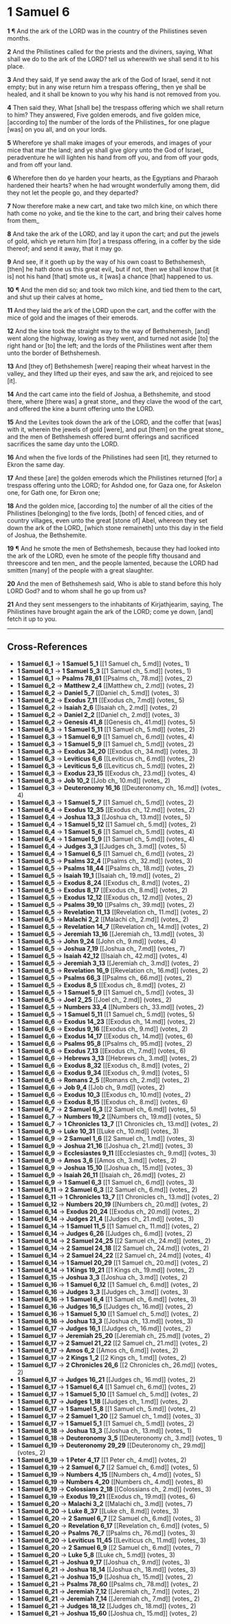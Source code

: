 # 1 Samuel 6

**1** ¶ And the ark of the LORD was in the country of the Philistines seven months.

**2** And the Philistines called for the priests and the diviners, saying, What shall we do to the ark of the LORD? tell us wherewith we shall send it to his place.

**3** And they said, If ye send away the ark of the God of Israel, send it not empty; but in any wise return him a trespass offering_ then ye shall be healed, and it shall be known to you why his hand is not removed from you.

**4** Then said they, What [shall be] the trespass offering which we shall return to him? They answered, Five golden emerods, and five golden mice, [according to] the number of the lords of the Philistines_ for one plague [was] on you all, and on your lords.

**5** Wherefore ye shall make images of your emerods, and images of your mice that mar the land; and ye shall give glory unto the God of Israel_ peradventure he will lighten his hand from off you, and from off your gods, and from off your land.

**6** Wherefore then do ye harden your hearts, as the Egyptians and Pharaoh hardened their hearts? when he had wrought wonderfully among them, did they not let the people go, and they departed?

**7** Now therefore make a new cart, and take two milch kine, on which there hath come no yoke, and tie the kine to the cart, and bring their calves home from them_

**8** And take the ark of the LORD, and lay it upon the cart; and put the jewels of gold, which ye return him [for] a trespass offering, in a coffer by the side thereof; and send it away, that it may go.

**9** And see, if it goeth up by the way of his own coast to Bethshemesh, [then] he hath done us this great evil_ but if not, then we shall know that [it is] not his hand [that] smote us_ it [was] a chance [that] happened to us.

**10** ¶ And the men did so; and took two milch kine, and tied them to the cart, and shut up their calves at home_

**11** And they laid the ark of the LORD upon the cart, and the coffer with the mice of gold and the images of their emerods.

**12** And the kine took the straight way to the way of Bethshemesh, [and] went along the highway, lowing as they went, and turned not aside [to] the right hand or [to] the left; and the lords of the Philistines went after them unto the border of Bethshemesh.

**13** And [they of] Bethshemesh [were] reaping their wheat harvest in the valley_ and they lifted up their eyes, and saw the ark, and rejoiced to see [it].

**14** And the cart came into the field of Joshua, a Bethshemite, and stood there, where [there was] a great stone_ and they clave the wood of the cart, and offered the kine a burnt offering unto the LORD.

**15** And the Levites took down the ark of the LORD, and the coffer that [was] with it, wherein the jewels of gold [were], and put [them] on the great stone_ and the men of Bethshemesh offered burnt offerings and sacrificed sacrifices the same day unto the LORD.

**16** And when the five lords of the Philistines had seen [it], they returned to Ekron the same day.

**17** And these [are] the golden emerods which the Philistines returned [for] a trespass offering unto the LORD; for Ashdod one, for Gaza one, for Askelon one, for Gath one, for Ekron one;

**18** And the golden mice, [according to] the number of all the cities of the Philistines [belonging] to the five lords, [both] of fenced cities, and of country villages, even unto the great [stone of] Abel, whereon they set down the ark of the LORD_ [which stone remaineth] unto this day in the field of Joshua, the Bethshemite.

**19** ¶ And he smote the men of Bethshemesh, because they had looked into the ark of the LORD, even he smote of the people fifty thousand and threescore and ten men_ and the people lamented, because the LORD had smitten [many] of the people with a great slaughter.

**20** And the men of Bethshemesh said, Who is able to stand before this holy LORD God? and to whom shall he go up from us?

**21** And they sent messengers to the inhabitants of Kirjathjearim, saying, The Philistines have brought again the ark of the LORD; come ye down, [and] fetch it up to you.

---

## Cross-References

- **1 Samuel 6_1** → **1 Samuel 5_1** [[1 Samuel ch_ 5.md]] (votes_ 1)
- **1 Samuel 6_1** → **1 Samuel 5_3** [[1 Samuel ch_ 5.md]] (votes_ 1)
- **1 Samuel 6_1** → **Psalms 78_61** [[Psalms ch_ 78.md]] (votes_ 2)
- **1 Samuel 6_2** → **Matthew 2_4** [[Matthew ch_ 2.md]] (votes_ 2)
- **1 Samuel 6_2** → **Daniel 5_7** [[Daniel ch_ 5.md]] (votes_ 3)
- **1 Samuel 6_2** → **Exodus 7_11** [[Exodus ch_ 7.md]] (votes_ 5)
- **1 Samuel 6_2** → **Isaiah 2_6** [[Isaiah ch_ 2.md]] (votes_ 2)
- **1 Samuel 6_2** → **Daniel 2_2** [[Daniel ch_ 2.md]] (votes_ 3)
- **1 Samuel 6_2** → **Genesis 41_8** [[Genesis ch_ 41.md]] (votes_ 5)
- **1 Samuel 6_3** → **1 Samuel 5_11** [[1 Samuel ch_ 5.md]] (votes_ 2)
- **1 Samuel 6_3** → **1 Samuel 6_9** [[1 Samuel ch_ 6.md]] (votes_ 4)
- **1 Samuel 6_3** → **1 Samuel 5_9** [[1 Samuel ch_ 5.md]] (votes_ 2)
- **1 Samuel 6_3** → **Exodus 34_20** [[Exodus ch_ 34.md]] (votes_ 3)
- **1 Samuel 6_3** → **Leviticus 6_6** [[Leviticus ch_ 6.md]] (votes_ 2)
- **1 Samuel 6_3** → **Leviticus 5_6** [[Leviticus ch_ 5.md]] (votes_ 2)
- **1 Samuel 6_3** → **Exodus 23_15** [[Exodus ch_ 23.md]] (votes_ 4)
- **1 Samuel 6_3** → **Job 10_2** [[Job ch_ 10.md]] (votes_ 2)
- **1 Samuel 6_3** → **Deuteronomy 16_16** [[Deuteronomy ch_ 16.md]] (votes_ 4)
- **1 Samuel 6_3** → **1 Samuel 5_7** [[1 Samuel ch_ 5.md]] (votes_ 2)
- **1 Samuel 6_4** → **Exodus 12_35** [[Exodus ch_ 12.md]] (votes_ 2)
- **1 Samuel 6_4** → **Joshua 13_3** [[Joshua ch_ 13.md]] (votes_ 5)
- **1 Samuel 6_4** → **1 Samuel 5_12** [[1 Samuel ch_ 5.md]] (votes_ 2)
- **1 Samuel 6_4** → **1 Samuel 5_6** [[1 Samuel ch_ 5.md]] (votes_ 4)
- **1 Samuel 6_4** → **1 Samuel 5_9** [[1 Samuel ch_ 5.md]] (votes_ 4)
- **1 Samuel 6_4** → **Judges 3_3** [[Judges ch_ 3.md]] (votes_ 5)
- **1 Samuel 6_4** → **1 Samuel 6_5** [[1 Samuel ch_ 6.md]] (votes_ 2)
- **1 Samuel 6_5** → **Psalms 32_4** [[Psalms ch_ 32.md]] (votes_ 3)
- **1 Samuel 6_5** → **Psalms 18_44** [[Psalms ch_ 18.md]] (votes_ 2)
- **1 Samuel 6_5** → **Isaiah 19_1** [[Isaiah ch_ 19.md]] (votes_ 2)
- **1 Samuel 6_5** → **Exodus 8_24** [[Exodus ch_ 8.md]] (votes_ 2)
- **1 Samuel 6_5** → **Exodus 8_17** [[Exodus ch_ 8.md]] (votes_ 2)
- **1 Samuel 6_5** → **Exodus 12_12** [[Exodus ch_ 12.md]] (votes_ 2)
- **1 Samuel 6_5** → **Psalms 39_10** [[Psalms ch_ 39.md]] (votes_ 2)
- **1 Samuel 6_5** → **Revelation 11_13** [[Revelation ch_ 11.md]] (votes_ 2)
- **1 Samuel 6_5** → **Malachi 2_2** [[Malachi ch_ 2.md]] (votes_ 2)
- **1 Samuel 6_5** → **Revelation 14_7** [[Revelation ch_ 14.md]] (votes_ 2)
- **1 Samuel 6_5** → **Jeremiah 13_16** [[Jeremiah ch_ 13.md]] (votes_ 3)
- **1 Samuel 6_5** → **John 9_24** [[John ch_ 9.md]] (votes_ 4)
- **1 Samuel 6_5** → **Joshua 7_19** [[Joshua ch_ 7.md]] (votes_ 7)
- **1 Samuel 6_5** → **Isaiah 42_12** [[Isaiah ch_ 42.md]] (votes_ 4)
- **1 Samuel 6_5** → **Jeremiah 3_13** [[Jeremiah ch_ 3.md]] (votes_ 2)
- **1 Samuel 6_5** → **Revelation 16_9** [[Revelation ch_ 16.md]] (votes_ 2)
- **1 Samuel 6_5** → **Psalms 66_3** [[Psalms ch_ 66.md]] (votes_ 2)
- **1 Samuel 6_5** → **Exodus 8_5** [[Exodus ch_ 8.md]] (votes_ 2)
- **1 Samuel 6_5** → **1 Samuel 5_9** [[1 Samuel ch_ 5.md]] (votes_ 3)
- **1 Samuel 6_5** → **Joel 2_25** [[Joel ch_ 2.md]] (votes_ 2)
- **1 Samuel 6_5** → **Numbers 33_4** [[Numbers ch_ 33.md]] (votes_ 2)
- **1 Samuel 6_5** → **1 Samuel 5_11** [[1 Samuel ch_ 5.md]] (votes_ 5)
- **1 Samuel 6_6** → **Exodus 14_23** [[Exodus ch_ 14.md]] (votes_ 2)
- **1 Samuel 6_6** → **Exodus 9_16** [[Exodus ch_ 9.md]] (votes_ 2)
- **1 Samuel 6_6** → **Exodus 14_17** [[Exodus ch_ 14.md]] (votes_ 6)
- **1 Samuel 6_6** → **Psalms 95_8** [[Psalms ch_ 95.md]] (votes_ 2)
- **1 Samuel 6_6** → **Exodus 7_13** [[Exodus ch_ 7.md]] (votes_ 6)
- **1 Samuel 6_6** → **Hebrews 3_13** [[Hebrews ch_ 3.md]] (votes_ 2)
- **1 Samuel 6_6** → **Exodus 8_32** [[Exodus ch_ 8.md]] (votes_ 2)
- **1 Samuel 6_6** → **Exodus 9_34** [[Exodus ch_ 9.md]] (votes_ 5)
- **1 Samuel 6_6** → **Romans 2_5** [[Romans ch_ 2.md]] (votes_ 2)
- **1 Samuel 6_6** → **Job 9_4** [[Job ch_ 9.md]] (votes_ 2)
- **1 Samuel 6_6** → **Exodus 10_3** [[Exodus ch_ 10.md]] (votes_ 2)
- **1 Samuel 6_6** → **Exodus 8_15** [[Exodus ch_ 8.md]] (votes_ 6)
- **1 Samuel 6_7** → **2 Samuel 6_3** [[2 Samuel ch_ 6.md]] (votes_ 5)
- **1 Samuel 6_7** → **Numbers 19_2** [[Numbers ch_ 19.md]] (votes_ 5)
- **1 Samuel 6_7** → **1 Chronicles 13_7** [[1 Chronicles ch_ 13.md]] (votes_ 2)
- **1 Samuel 6_9** → **Luke 10_31** [[Luke ch_ 10.md]] (votes_ 3)
- **1 Samuel 6_9** → **2 Samuel 1_6** [[2 Samuel ch_ 1.md]] (votes_ 3)
- **1 Samuel 6_9** → **Joshua 21_16** [[Joshua ch_ 21.md]] (votes_ 3)
- **1 Samuel 6_9** → **Ecclesiastes 9_11** [[Ecclesiastes ch_ 9.md]] (votes_ 3)
- **1 Samuel 6_9** → **Amos 3_6** [[Amos ch_ 3.md]] (votes_ 2)
- **1 Samuel 6_9** → **Joshua 15_10** [[Joshua ch_ 15.md]] (votes_ 3)
- **1 Samuel 6_9** → **Isaiah 26_11** [[Isaiah ch_ 26.md]] (votes_ 2)
- **1 Samuel 6_9** → **1 Samuel 6_3** [[1 Samuel ch_ 6.md]] (votes_ 3)
- **1 Samuel 6_11** → **2 Samuel 6_3** [[2 Samuel ch_ 6.md]] (votes_ 2)
- **1 Samuel 6_11** → **1 Chronicles 13_7** [[1 Chronicles ch_ 13.md]] (votes_ 2)
- **1 Samuel 6_12** → **Numbers 20_19** [[Numbers ch_ 20.md]] (votes_ 2)
- **1 Samuel 6_14** → **Exodus 20_24** [[Exodus ch_ 20.md]] (votes_ 2)
- **1 Samuel 6_14** → **Judges 21_4** [[Judges ch_ 21.md]] (votes_ 3)
- **1 Samuel 6_14** → **1 Samuel 11_5** [[1 Samuel ch_ 11.md]] (votes_ 2)
- **1 Samuel 6_14** → **Judges 6_26** [[Judges ch_ 6.md]] (votes_ 2)
- **1 Samuel 6_14** → **2 Samuel 24_25** [[2 Samuel ch_ 24.md]] (votes_ 2)
- **1 Samuel 6_14** → **2 Samuel 24_18** [[2 Samuel ch_ 24.md]] (votes_ 2)
- **1 Samuel 6_14** → **2 Samuel 24_22** [[2 Samuel ch_ 24.md]] (votes_ 4)
- **1 Samuel 6_14** → **1 Samuel 20_29** [[1 Samuel ch_ 20.md]] (votes_ 2)
- **1 Samuel 6_14** → **1 Kings 19_21** [[1 Kings ch_ 19.md]] (votes_ 2)
- **1 Samuel 6_15** → **Joshua 3_3** [[Joshua ch_ 3.md]] (votes_ 2)
- **1 Samuel 6_16** → **1 Samuel 6_12** [[1 Samuel ch_ 6.md]] (votes_ 2)
- **1 Samuel 6_16** → **Judges 3_3** [[Judges ch_ 3.md]] (votes_ 3)
- **1 Samuel 6_16** → **1 Samuel 6_4** [[1 Samuel ch_ 6.md]] (votes_ 3)
- **1 Samuel 6_16** → **Judges 16_5** [[Judges ch_ 16.md]] (votes_ 2)
- **1 Samuel 6_16** → **1 Samuel 5_10** [[1 Samuel ch_ 5.md]] (votes_ 2)
- **1 Samuel 6_16** → **Joshua 13_3** [[Joshua ch_ 13.md]] (votes_ 3)
- **1 Samuel 6_17** → **Judges 16_1** [[Judges ch_ 16.md]] (votes_ 2)
- **1 Samuel 6_17** → **Jeremiah 25_20** [[Jeremiah ch_ 25.md]] (votes_ 2)
- **1 Samuel 6_17** → **2 Samuel 21_22** [[2 Samuel ch_ 21.md]] (votes_ 2)
- **1 Samuel 6_17** → **Amos 6_2** [[Amos ch_ 6.md]] (votes_ 2)
- **1 Samuel 6_17** → **2 Kings 1_2** [[2 Kings ch_ 1.md]] (votes_ 2)
- **1 Samuel 6_17** → **2 Chronicles 26_6** [[2 Chronicles ch_ 26.md]] (votes_ 2)
- **1 Samuel 6_17** → **Judges 16_21** [[Judges ch_ 16.md]] (votes_ 2)
- **1 Samuel 6_17** → **1 Samuel 6_4** [[1 Samuel ch_ 6.md]] (votes_ 2)
- **1 Samuel 6_17** → **1 Samuel 5_10** [[1 Samuel ch_ 5.md]] (votes_ 2)
- **1 Samuel 6_17** → **Judges 1_18** [[Judges ch_ 1.md]] (votes_ 2)
- **1 Samuel 6_17** → **1 Samuel 5_8** [[1 Samuel ch_ 5.md]] (votes_ 2)
- **1 Samuel 6_17** → **2 Samuel 1_20** [[2 Samuel ch_ 1.md]] (votes_ 3)
- **1 Samuel 6_17** → **1 Samuel 5_1** [[1 Samuel ch_ 5.md]] (votes_ 2)
- **1 Samuel 6_18** → **Joshua 13_3** [[Joshua ch_ 13.md]] (votes_ 1)
- **1 Samuel 6_18** → **Deuteronomy 3_5** [[Deuteronomy ch_ 3.md]] (votes_ 1)
- **1 Samuel 6_19** → **Deuteronomy 29_29** [[Deuteronomy ch_ 29.md]] (votes_ 2)
- **1 Samuel 6_19** → **1 Peter 4_17** [[1 Peter ch_ 4.md]] (votes_ 2)
- **1 Samuel 6_19** → **2 Samuel 6_7** [[2 Samuel ch_ 6.md]] (votes_ 5)
- **1 Samuel 6_19** → **Numbers 4_15** [[Numbers ch_ 4.md]] (votes_ 5)
- **1 Samuel 6_19** → **Numbers 4_20** [[Numbers ch_ 4.md]] (votes_ 8)
- **1 Samuel 6_19** → **Colossians 2_18** [[Colossians ch_ 2.md]] (votes_ 3)
- **1 Samuel 6_19** → **Exodus 19_21** [[Exodus ch_ 19.md]] (votes_ 6)
- **1 Samuel 6_20** → **Malachi 3_2** [[Malachi ch_ 3.md]] (votes_ 7)
- **1 Samuel 6_20** → **Luke 8_37** [[Luke ch_ 8.md]] (votes_ 3)
- **1 Samuel 6_20** → **2 Samuel 6_7** [[2 Samuel ch_ 6.md]] (votes_ 3)
- **1 Samuel 6_20** → **Revelation 6_17** [[Revelation ch_ 6.md]] (votes_ 5)
- **1 Samuel 6_20** → **Psalms 76_7** [[Psalms ch_ 76.md]] (votes_ 3)
- **1 Samuel 6_20** → **Leviticus 11_45** [[Leviticus ch_ 11.md]] (votes_ 3)
- **1 Samuel 6_20** → **2 Samuel 6_9** [[2 Samuel ch_ 6.md]] (votes_ 7)
- **1 Samuel 6_20** → **Luke 5_8** [[Luke ch_ 5.md]] (votes_ 3)
- **1 Samuel 6_21** → **Joshua 9_17** [[Joshua ch_ 9.md]] (votes_ 3)
- **1 Samuel 6_21** → **Joshua 18_14** [[Joshua ch_ 18.md]] (votes_ 3)
- **1 Samuel 6_21** → **Joshua 15_9** [[Joshua ch_ 15.md]] (votes_ 2)
- **1 Samuel 6_21** → **Psalms 78_60** [[Psalms ch_ 78.md]] (votes_ 2)
- **1 Samuel 6_21** → **Jeremiah 7_12** [[Jeremiah ch_ 7.md]] (votes_ 2)
- **1 Samuel 6_21** → **Jeremiah 7_14** [[Jeremiah ch_ 7.md]] (votes_ 2)
- **1 Samuel 6_21** → **Judges 18_12** [[Judges ch_ 18.md]] (votes_ 2)
- **1 Samuel 6_21** → **Joshua 15_60** [[Joshua ch_ 15.md]] (votes_ 2)
